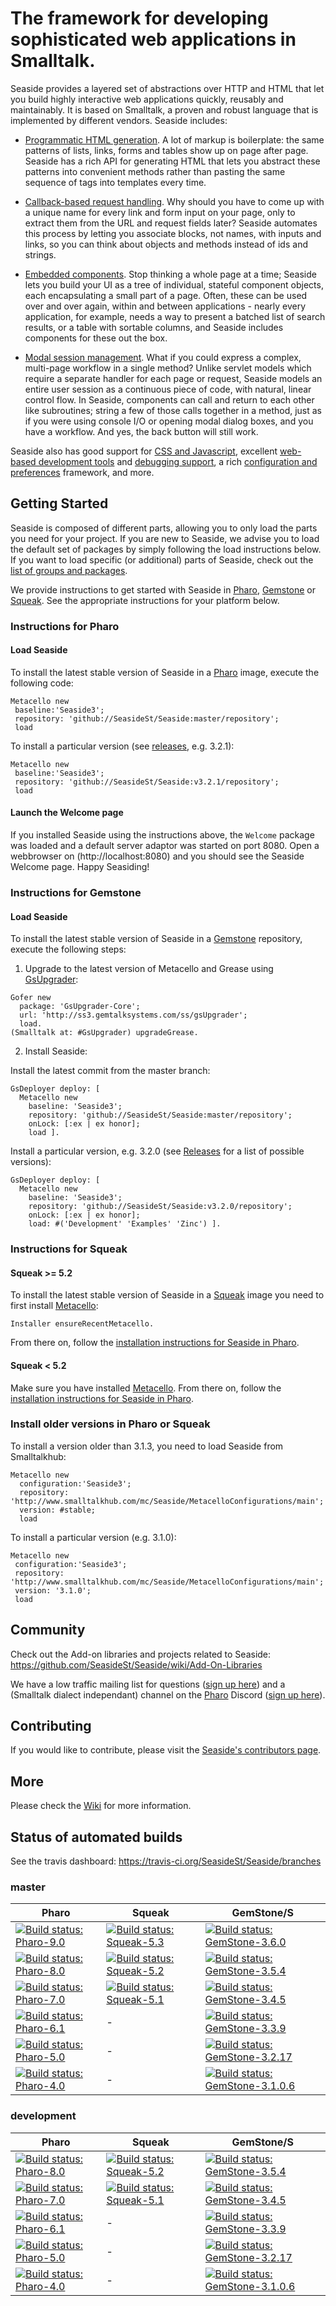 # The framework for developing sophisticated web applications in Smalltalk.

Seaside provides a layered set of abstractions over HTTP and HTML that let you build highly interactive web applications quickly, reusably and maintainably. It is based on Smalltalk, a proven and robust language that is implemented by  different vendors. Seaside includes:

  * [Programmatic HTML generation](https://github.com/SeasideSt/Seaside/wiki/Generating-HTML).  A lot of markup is boilerplate: the same patterns of lists, links, forms and tables show up on page after page. Seaside has a rich API for generating HTML that lets you abstract these patterns into convenient methods rather than pasting the same sequence of tags into templates every time.

  * [Callback-based request handling](https://github.com/SeasideSt/Seaside/wiki/Links%2C-Forms-and-Callbacks).  Why should you have to come up with a unique name for every link and form input on your page, only to extract them from the URL and request fields later?  Seaside automates this process by letting you associate blocks, not names, with inputs and links, so you can think about objects and methods instead of ids and strings.

  * [Embedded components](https://github.com/SeasideSt/Seaside/wiki/Embedding-Subcomponents).  Stop thinking a whole page at a time; Seaside lets you build your UI as a tree of individual, stateful component objects, each encapsulating a small part of a page.  Often, these can be used over and over again, within and between applications - nearly every application, for example, needs a way to present a batched list of search results, or a table with sortable columns, and Seaside includes components for these out the box.

  * [Modal session management](https://github.com/SeasideSt/Seaside/wiki/Call-and-Answer).  What if you could express a complex, multi-page workflow in a single method?  Unlike servlet models which require a separate handler for each page or request, Seaside models an entire user session as a continuous piece of code, with natural, linear control flow.  In Seaside, components can call and return to each other like subroutines; string a few of those calls together in a method, just as if you were using console I/O or opening modal dialog boxes, and you have a workflow. And yes, the back button will still work.

Seaside also has good support for [CSS and Javascript](https://github.com/SeasideSt/Seaside/wiki/CSS-and-Javascript), excellent [web-based development tools](https://github.com/SeasideSt/Seaside/wiki/Development-Tools) and [debugging support](https://github.com/SeasideSt/Seaside/wiki/Debugging-Seaside-Applications), a rich [configuration and preferences](https://github.com/SeasideSt/Seaside/wiki/Configuration-and-Preferences) framework, and more.

## Getting Started

Seaside is composed of different parts, allowing you to only load the parts you need for your project. If you are new to Seaside, we advise you to load the default set of packages by simply following the load instructions below. If you want to load specific (or additional) parts of Seaside, check out the [list of groups and packages](https://github.com/SeasideSt/Seaside/wiki/Seaside-Load-Groups-and-Packages).

We provide instructions to get started with Seaside in [Pharo](http://www.pharo-project.org), [Gemstone](https://gemtalksystems.com/products/gs64/) or [Squeak](http://www.squeak.org). See the appropriate instructions for your platform below.

### Instructions for Pharo

#### Load Seaside
To install the latest stable version of Seaside in a [Pharo](http://www.pharo-project.org) image, execute the following code:

```Smalltalk
Metacello new
 baseline:'Seaside3';
 repository: 'github://SeasideSt/Seaside:master/repository';
 load
```
To install a particular version (see [releases](https://github.com/SeasideSt/Seaside/releases), e.g. 3.2.1):

```Smalltalk
Metacello new
 baseline:'Seaside3';
 repository: 'github://SeasideSt/Seaside:v3.2.1/repository';
 load
```
#### Launch the Welcome page

If you installed Seaside using the instructions above, the `Welcome` package was loaded and a default server adaptor was started on port 8080. Open a webbrowser on (http://localhost:8080) and you should see the Seaside Welcome page. Happy Seasiding!

### Instructions for Gemstone

#### Load Seaside
To install the latest stable version of Seaside in a [Gemstone](https://gemtalksystems.com/products/gs64/) repository, execute the following steps:

1. Upgrade to the latest version of Metacello and Grease using [GsUpgrader](https://github.com/GsDevKit/gsUpgrader#gsupgrader-):
  ```Smalltalk
  Gofer new
    package: 'GsUpgrader-Core';
    url: 'http://ss3.gemtalksystems.com/ss/gsUpgrader';
    load.
  (Smalltalk at: #GsUpgrader) upgradeGrease.
  ```
  
2. Install Seaside:

  Install the latest commit from the master branch:
  ```Smalltalk
  GsDeployer deploy: [
    Metacello new
      baseline: 'Seaside3';
      repository: 'github://SeasideSt/Seaside:master/repository';
      onLock: [:ex | ex honor];
      load ].
  ```

  Install a particular version, e.g. 3.2.0 (see [Releases](https://github.com/SeasideSt/Seaside/releases) for a list of possible versions):
  ```Smalltalk
  GsDeployer deploy: [
    Metacello new
      baseline: 'Seaside3';
      repository: 'github://SeasideSt/Seaside:v3.2.0/repository';
      onLock: [:ex | ex honor];
      load: #('Development' 'Examples' 'Zinc') ].
  ```
  
### Instructions for Squeak

#### Squeak >= 5.2
To install the latest stable version of Seaside in a [Squeak](http://www.squeak.org) image you need to first install [Metacello](https://github.com/Metacello/metacello):
```Smalltalk
Installer ensureRecentMetacello.
```
From there on, follow the [installation instructions for Seaside in Pharo](README.md#install-in-pharo).

#### Squeak < 5.2
Make sure you have installed [Metacello](https://github.com/Metacello/metacello#squeak-older-than-squeak52). From there on, follow the [installation instructions for Seaside in Pharo](README.md#install-in-pharo).


### Install older versions in Pharo or Squeak
To install a version older than 3.1.3, you need to load Seaside from Smalltalkhub:

```Smalltalk
Metacello new
  configuration:'Seaside3';
  repository: 'http://www.smalltalkhub.com/mc/Seaside/MetacelloConfigurations/main';
  version: #stable;
  load
```

To install a particular version (e.g. 3.1.0):

```Smalltalk
Metacello new
 configuration:'Seaside3';
 repository: 'http://www.smalltalkhub.com/mc/Seaside/MetacelloConfigurations/main';
 version: '3.1.0';
 load
```

## Community
Check out the Add-on libraries and projects related to Seaside: https://github.com/SeasideSt/Seaside/wiki/Add-On-Libraries

We have a low traffic mailing list for questions ([sign up here](http://lists.squeakfoundation.org/cgi-bin/mailman/listinfo/seaside)) and a (Smalltalk dialect independant) channel on the [Pharo](https://pharo.org) Discord ([sign up here](http://discord.gg/Sj2rhxn)).

## Contributing
If you would like to contribute, please visit the [Seaside's contributors page](https://github.com/SeasideSt/Seaside/blob/master/CONTRIBUTING.md).

## More
Please check the [Wiki](https://github.com/SeasideSt/Seaside/wiki) for more information.

## Status of automated builds
See the travis dashboard: https://travis-ci.org/SeasideSt/Seaside/branches

### master
Pharo | Squeak | GemStone/S
------------ | ------------- | ------------
[![Build status: Pharo-9.0](http://badges.herokuapp.com/travis/SeasideSt/Seaside?branch=master&env=BUILD_NAME=Pharo64-9.0&label=9.0)](http://travis-ci.org/SeasideSt/Seaside) | [![Build status: Squeak-5.3](http://badges.herokuapp.com/travis/SeasideSt/Seaside?branch=master&env=BUILD_NAME=Squeak64-5.3&label=5.3)](http://travis-ci.org/SeasideSt/Seaside) | [![Build status: GemStone-3.6.0](http://badges.herokuapp.com/travis/SeasideSt/Seaside?branch=master&env=BUILD_NAME=GemStone-3.6.0&label=3.6.0)](http://travis-ci.org/SeasideSt/Seaside)
[![Build status: Pharo-8.0](http://badges.herokuapp.com/travis/SeasideSt/Seaside?branch=master&env=BUILD_NAME=Pharo64-8.0&label=8.0)](http://travis-ci.org/SeasideSt/Seaside) | [![Build status: Squeak-5.2](http://badges.herokuapp.com/travis/SeasideSt/Seaside?branch=master&env=BUILD_NAME=Squeak-5.2&label=5.2)](http://travis-ci.org/SeasideSt/Seaside) | [![Build status: GemStone-3.5.4](http://badges.herokuapp.com/travis/SeasideSt/Seaside?branch=master&env=BUILD_NAME=GemStone-3.5.4&label=3.5.4)](http://travis-ci.org/SeasideSt/Seaside)
[![Build status: Pharo-7.0](http://badges.herokuapp.com/travis/SeasideSt/Seaside?branch=master&env=BUILD_NAME=Pharo64-7.0&label=7.0)](http://travis-ci.org/SeasideSt/Seaside) | [![Build status: Squeak-5.1](http://badges.herokuapp.com/travis/SeasideSt/Seaside?branch=master&env=BUILD_NAME=Squeak-5.1&label=5.1)](http://travis-ci.org/SeasideSt/Seaside) | [![Build status: GemStone-3.4.5](http://badges.herokuapp.com/travis/SeasideSt/Seaside?branch=master&env=BUILD_NAME=GemStone-3.4.5&label=3.4.5)](http://travis-ci.org/SeasideSt/Seaside)
[![Build status: Pharo-6.1](http://badges.herokuapp.com/travis/SeasideSt/Seaside?branch=master&env=BUILD_NAME=Pharo-6.1&label=6.1)](http://travis-ci.org/SeasideSt/Seaside) | - | [![Build status: GemStone-3.3.9](http://badges.herokuapp.com/travis/SeasideSt/Seaside?branch=master&env=BUILD_NAME=GemStone-3.3.9&label=3.3.9)](http://travis-ci.org/SeasideSt/Seaside)
[![Build status: Pharo-5.0](http://badges.herokuapp.com/travis/SeasideSt/Seaside?branch=master&env=BUILD_NAME=Pharo-5.0&label=5.0)](http://travis-ci.org/SeasideSt/Seaside) | - | [![Build status: GemStone-3.2.17](http://badges.herokuapp.com/travis/SeasideSt/Seaside?branch=master&env=BUILD_NAME=GemStone-3.2.17&label=3.2.17)](http://travis-ci.org/SeasideSt/Seaside)
[![Build status: Pharo-4.0](http://badges.herokuapp.com/travis/SeasideSt/Seaside?branch=master&env=BUILD_NAME=Pharo-4.0&label=4.0)](http://travis-ci.org/SeasideSt/Seaside) | - | [![Build status: GemStone-3.1.0.6](http://badges.herokuapp.com/travis/SeasideSt/Seaside?branch=master&env=BUILD_NAME=GemStone-3.1.0.6&label=3.1.0.6)](http://travis-ci.org/SeasideSt/Seaside)


### development
Pharo | Squeak | GemStone/S
------------ | ------------- | ------------
[![Build status: Pharo-8.0](http://badges.herokuapp.com/travis/SeasideSt/Seaside?branch=develop&env=BUILD_NAME=Pharo64-8.0&label=8.0)](http://travis-ci.org/SeasideSt/Seaside) | [![Build status: Squeak-5.2](http://badges.herokuapp.com/travis/SeasideSt/Seaside?branch=develop&env=BUILD_NAME=Squeak-5.2&label=5.2)](http://travis-ci.org/SeasideSt/Seaside) | [![Build status: GemStone-3.5.4](http://badges.herokuapp.com/travis/SeasideSt/Seaside?branch=develop&env=BUILD_NAME=GemStone-3.5.4&label=3.5.4)](http://travis-ci.org/SeasideSt/Seaside)
[![Build status: Pharo-7.0](http://badges.herokuapp.com/travis/SeasideSt/Seaside?branch=develop&env=BUILD_NAME=Pharo64-7.0&label=7.0)](http://travis-ci.org/SeasideSt/Seaside) | [![Build status: Squeak-5.1](http://badges.herokuapp.com/travis/SeasideSt/Seaside?branch=develop&env=BUILD_NAME=Squeak-5.1&label=5.1)](http://travis-ci.org/SeasideSt/Seaside) | [![Build status: GemStone-3.4.5](http://badges.herokuapp.com/travis/SeasideSt/Seaside?branch=develop&env=BUILD_NAME=GemStone-3.4.5&label=3.4.5)](http://travis-ci.org/SeasideSt/Seaside)
[![Build status: Pharo-6.1](http://badges.herokuapp.com/travis/SeasideSt/Seaside?branch=develop&env=BUILD_NAME=Pharo-6.1&label=6.1)](http://travis-ci.org/SeasideSt/Seaside) | - | [![Build status: GemStone-3.3.9](http://badges.herokuapp.com/travis/SeasideSt/Seaside?branch=develop&env=BUILD_NAME=GemStone-3.3.9&label=3.3.9)](http://travis-ci.org/SeasideSt/Seaside)
[![Build status: Pharo-5.0](http://badges.herokuapp.com/travis/SeasideSt/Seaside?branch=develop&env=BUILD_NAME=Pharo-5.0&label=5.0)](http://travis-ci.org/SeasideSt/Seaside) | - | [![Build status: GemStone-3.2.17](http://badges.herokuapp.com/travis/SeasideSt/Seaside?branch=develop&env=BUILD_NAME=GemStone-3.2.17&label=3.2.17)](http://travis-ci.org/SeasideSt/Seaside)
[![Build status: Pharo-4.0](http://badges.herokuapp.com/travis/SeasideSt/Seaside?branch=develop&env=BUILD_NAME=Pharo-4.0&label=4.0)](http://travis-ci.org/SeasideSt/Seaside) | - | [![Build status: GemStone-3.1.0.6](http://badges.herokuapp.com/travis/SeasideSt/Seaside?branch=develop&env=BUILD_NAME=GemStone-3.1.0.6&label=3.1.0.6)](http://travis-ci.org/SeasideSt/Seaside)

